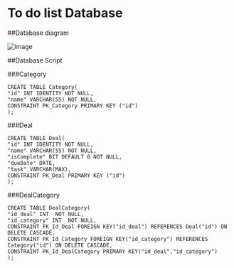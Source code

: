 # To do list Database

##Database diagram

![image](https://user-images.githubusercontent.com/106080433/229336758-b944a712-8d9f-4bec-b552-ce2c3d474c5b.png)

##Database Script

###Category

```
CREATE TABLE Category(
"id" INT IDENTITY NOT NULL,
"name" VARCHAR(55) NOT NULL,
CONSTRAINT PK_Category PRIMARY KEY ("id")
);
```

###Deal

```
CREATE TABLE Deal(
"id" INT IDENTITY NOT NULL,
"name" VARCHAR(55) NOT NULL,
"isComplete" BIT DEFAULT 0 NOT NULL,
"dueDate" DATE,
"task" VARCHAR(MAX),
CONSTRAINT PK_Deal PRIMARY KEY ("id")
);
```

###DealCategory

```
CREATE TABLE DealCategory(
"id_deal" INT  NOT NULL,
"id_category" INT  NOT NULL,
CONSTRAINT FK_Id_Deal FOREIGN KEY("id_deal") REFERENCES Deal("id") ON DELETE CASCADE,
CONSTRAINT FK_Id_Category FOREIGN KEY("id_category") REFERENCES Category("id") ON DELETE CASCADE,
CONSTRAINT PK_Id_DealCategory PRIMARY KEY("id_deal","id_category")
);
```
